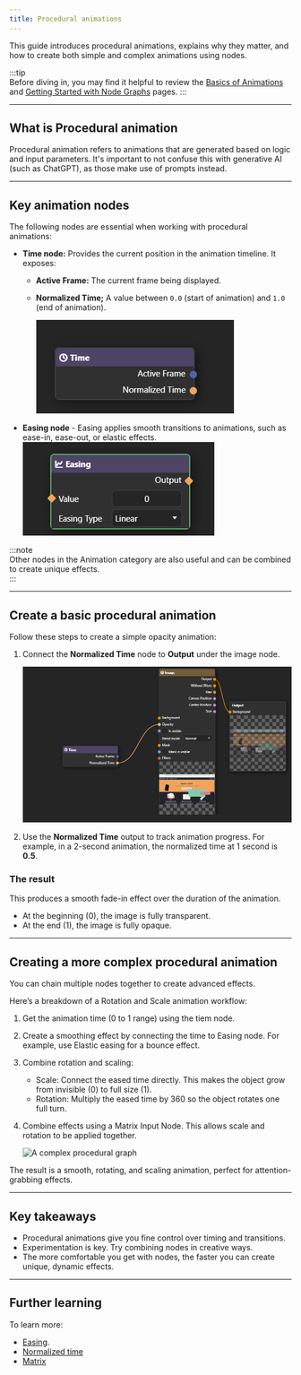 ```yaml
---
title: Procedural animations
---
```



This guide introduces procedural animations, explains why they matter, and how to create both simple and complex animations using nodes.


:::tip  
Before diving in, you may find it helpful to review the [Basics of Animations](https://pixieditor.net/docs/usage/animating/getting-started/) and [Getting Started with Node Graphs](https://pixieditor.net/docs/usage/node-graph/getting-started-with-node-graph/) pages. 
:::

---

## What is Procedural animation

Procedural animation refers to animations that are generated based on logic and input parameters. It's important to not confuse this with generative AI (such as ChatGPT), as those make use of prompts instead.   

---

## Key animation nodes 

The following nodes are essential when working with procedural animations:  

- **Time node:** Provides the current position in the animation timeline. It exposes:
  - **Active Frame:** The current frame being displayed.
  - **Normalized Time;** A value between `0.0` (start of animation) and `1.0` (end of animation).  

    ![The time node](../img/time-node.png "The time node") 

- **Easing node** - Easing applies smooth transitions to animations, such as ease-in, ease-out, or elastic effects.
    ![Easing node](../img/easing-node.png "Easing node")  
  

:::note  
Other nodes in the Animation category are also useful and can be combined to create unique effects.  
:::

---

## Create a basic procedural animation

Follow these steps to create a simple opacity animation:

1. Connect the **Normalized Time** node to **Output** under the image node. 

    ![The connected nodes](../img/simple-procedural-animation.png "The connected nodes") 

2. Use the **Normalized Time** output to track animation progress. For example, in a 2-second animation, the normalized time at 1 second is **0.5**.   

### The result
This produces a smooth fade-in effect over the duration of the animation.
  - At the beginning (0), the image is fully transparent.
  - At the end (1), the image is fully opaque.


---

## Creating a more complex procedural animation

You can chain multiple nodes together to create advanced effects.  

Here’s a breakdown of a Rotation and Scale animation workflow:

1. Get the animation time (0 to 1 range) using the tiem node.

2. Create a smoothing effect by connecting the time to Easing node. For example, use Elastic easing for a bounce effect.

3. Combine rotation and scaling:
    - Scale: Connect the eased time directly. This makes the object grow from invisible (0) to full size (1).
    - Rotation: Multiply the eased time by 360 so the object rotates one full turn.

4. Combine effects using a Matrix Input Node. This allows scale and rotation to be applied together.

    ![A complex procedural graph](/img/bopGraph.png "A complex procedural graph")

The result is a smooth, rotating, and scaling animation, perfect for attention-grabbing effects.

---

## Key takeaways

- Procedural animations give you fine control over timing and transitions.
- Experimentation is key. Try combining nodes in creative ways.
- The more comfortable you get with nodes, the faster you can create unique, dynamic effects.

---
## Further learning
To learn more:
- [Easing](https://pixieditor.net/docs/usage/node-graph/nodes/animation/easing/).
- [Normalized time](https://pixieditor.net/docs/usage/node-graph/nodes/animation/time#normalized-time)
- [Matrix](https://pixieditor.net/docs/usage/node-graph/property-sockets/#-matrix3x3)

